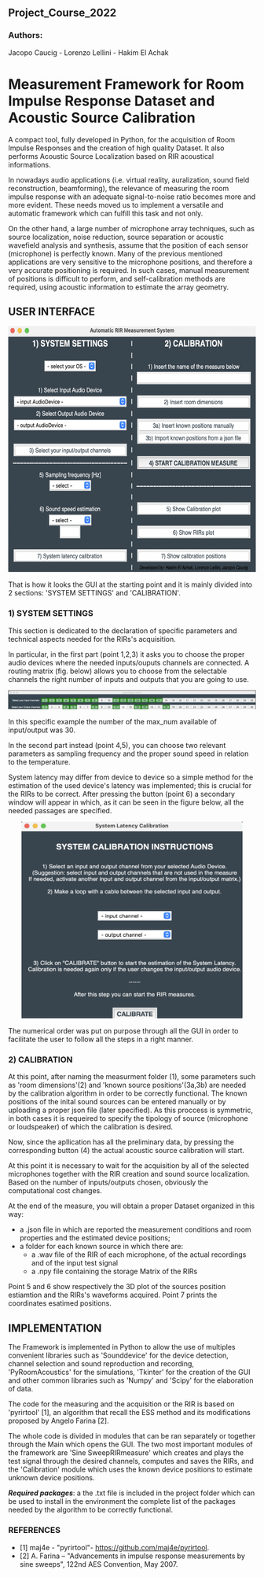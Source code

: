 ## Project_Course_2022
### Authors:
Jacopo Caucig -
Lorenzo Lellini - 
Hakim El Achak

# Measurement Framework for Room Impulse Response Dataset and Acoustic Source Calibration

A compact tool, fully developed in Python, for the acquisition of Room Impulse Responses and the creation of high quality Dataset. It also performs Acoustic Source Localization based on RIR acoustical informations.

In nowadays audio applications (i.e. virtual reality, auralization, sound field reconstruction, beamforming), the relevance of measuring the room impulse response with an adequate signal-to-noise ratio becomes more and more evident. These needs moved us to implement a versatile and automatic framework which can fulfill this task and not only. 

On the other hand, a large number of microphone array techniques, such as source localization, noise reduction, source separation or acoustic wavefield
analysis and synthesis, assume that the position of each sensor (microphone) is perfectly known. Many of the previous mentioned applications are very sensitive to the microphone positions, and therefore a very accurate positioning is required. In such cases, manual measurement of positions is difficult to perform, and self-calibration methods are required, using acoustic information to estimate the array geometry.


## USER INTERFACE

<p align="center">
<img src="./Images/main.png" width="550" height="500">
</p>


That is how it looks the GUI at the starting point and it is mainly divided into 2 sections: 'SYSTEM SETTINGS' and 'CALIBRATION'.

### 1) SYSTEM SETTINGS

This section is dedicated to the declaration of specific parameters and technical aspects needed for the RIRs's acquisition. 

In particular, in the first part (point 1,2,3) it asks you to choose the proper audio devices where the needed inputs/ouputs channels are connected.
A routing matrix (fig. below) allows you to choose from the selectable channels the right number of inputs and outputs that you are going to use. 



<p align="center">
<img src="./Images/matrix.jpg" >
</p>

In this specific example the number of the max_num available of input/output was 30. 


In the second part instead (point 4,5), you can choose two relevant parameters as sampling frequency and the proper sound speed in relation to the temperature. 

System latency may differ from device to device so a simple method for the estimation of the used device's latency was implemented; this is crucial for the RIRs to be correct. 
After pressing the button (point 6) a secondary window will appear in which, as it can be seen in the figure below, all the needed passages are specified. 


<p align="center">
<img src="./Images/latency.png" width="450" height="400">
</p>



The numerical order was put on purpose through all the GUI in order to facilitate the user to follow all the steps in a right manner.


### 2) CALIBRATION

At this point, after naming the measurment folder (1), some parameters such as 'room dimensions'(2) and 'known source positions'(3a,3b) are needed by the calibration algorithm in order to be correctly functional. 
The known positions of the inital sound sources can be entered manually or by uploading a proper json file (later specified). 
As this proccess is symmetric, in both cases it is requeired to specify the tipology of source (microphone or loudspeaker) of which the calibration is desired.

Now, since the apllication has all the preliminary data, by pressing the corresponding button (4) the actual acoustic source calibration will start. 

At this point it is necessary to wait for the acquisition by all of the selected microphones together with the RIR creation and sound source localization. Based on the number of inputs/outputs chosen, obviously the computational cost changes.


At the end of the measure, you will obtain a proper Dataset organized in this way:
- a .json file in which are reported the measurement conditions and room properties and the estimated device positions;
- a folder for each known source in which there are:
     - a .wav file of the RIR of each microphone, of the actual recordings and of the input test signal
     - a .npy file containing the storage Matrix of the RIRs


Point 5 and 6 show respectively the 3D plot of the sources position estiamtion and the RIRs's waveforms acquired. 
Point 7 prints the coordinates esatimed positions. 



## IMPLEMENTATION


The Framework is implemented in Python to allow the use of multiples convenient libraries such as 'Sounddevice' for the device detection, channel selection and sound reproduction and recording, 'PyRoomAcoustics' for the simulations, 'Tkinter' for the creation of the GUI and other common libraries such as 'Numpy' and 'Scipy' for the elaboration of data. 

The code for the measuring and the acquisition or the RIR is based on 'pyrirtool' [1], an algorithm that recall the ESS method and its modifications proposed by Angelo Farina [2].

The whole code is divided in modules that can be ran separately or together through the Main which opens the GUI. The two most important modules of the framework are 'Sine SweepRIRmeasure' which creates and plays the test signal through the desired channels, computes and saves the RIRs, and the 'Calibration' module which uses the known device positions to estimate unknown device positions.


***Required packages***: a the .txt file is included in the project folder which can be used to install in the environment the complete list of the packages needed by the algorithm to be correctly functional. 





### REFERENCES

- [1] maj4e - "pyrirtool"- https://github.com/maj4e/pyrirtool.
- [2] A. Farina – "Advancements in impulse response measurements by sine sweeps", 122nd AES Convention, May 2007.

